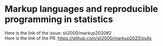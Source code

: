 # Markup languages and reproducible programming in statistics

Here is the link of the issue: sli2000/markup2020#2  
Here is the link of the PR: https://github.com/sli2000/markup2020/pulls
